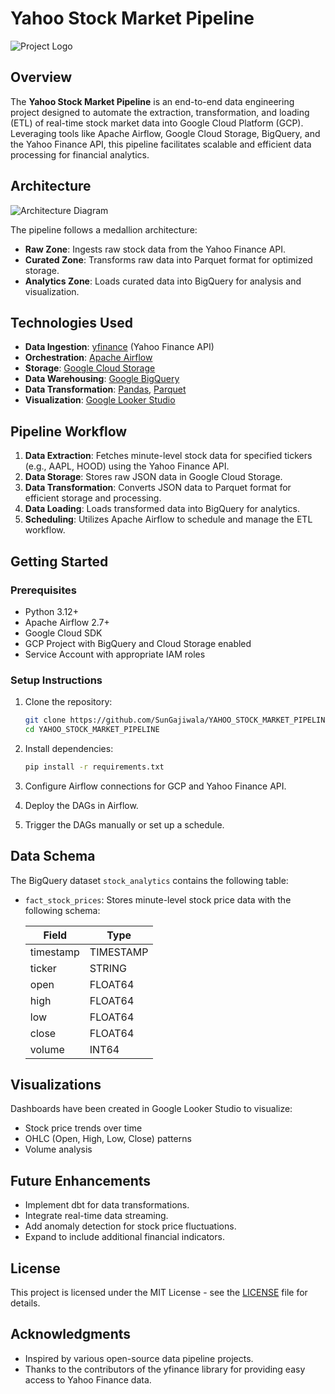 # Yahoo Stock Market Pipeline

![Project Logo](https://via.placeholder.com/150)

## Overview

The **Yahoo Stock Market Pipeline** is an end-to-end data engineering project designed to automate the extraction, transformation, and loading (ETL) of real-time stock market data into Google Cloud Platform (GCP). Leveraging tools like Apache Airflow, Google Cloud Storage, BigQuery, and the Yahoo Finance API, this pipeline facilitates scalable and efficient data processing for financial analytics.

## Architecture

![Architecture Diagram](https://via.placeholder.com/800x400)

The pipeline follows a medallion architecture:

* **Raw Zone**: Ingests raw stock data from the Yahoo Finance API.
* **Curated Zone**: Transforms raw data into Parquet format for optimized storage.
* **Analytics Zone**: Loads curated data into BigQuery for analysis and visualization.

## Technologies Used

* **Data Ingestion**: [yfinance](https://pypi.org/project/yfinance/) (Yahoo Finance API)
* **Orchestration**: [Apache Airflow](https://airflow.apache.org/)
* **Storage**: [Google Cloud Storage](https://cloud.google.com/storage)
* **Data Warehousing**: [Google BigQuery](https://cloud.google.com/bigquery)
* **Data Transformation**: [Pandas](https://pandas.pydata.org/), [Parquet](https://parquet.apache.org/)
* **Visualization**: [Google Looker Studio](https://lookerstudio.google.com/)

## Pipeline Workflow

1. **Data Extraction**: Fetches minute-level stock data for specified tickers (e.g., AAPL, HOOD) using the Yahoo Finance API.
2. **Data Storage**: Stores raw JSON data in Google Cloud Storage.
3. **Data Transformation**: Converts JSON data to Parquet format for efficient storage and processing.
4. **Data Loading**: Loads transformed data into BigQuery for analytics.
5. **Scheduling**: Utilizes Apache Airflow to schedule and manage the ETL workflow.

## Getting Started

### Prerequisites

* Python 3.12+
* Apache Airflow 2.7+
* Google Cloud SDK
* GCP Project with BigQuery and Cloud Storage enabled
* Service Account with appropriate IAM roles

### Setup Instructions

1. Clone the repository:

   ```bash
   git clone https://github.com/SunGajiwala/YAHOO_STOCK_MARKET_PIPELINE.git
   cd YAHOO_STOCK_MARKET_PIPELINE
   ```

2. Install dependencies:

   ```bash
   pip install -r requirements.txt
   ```

3. Configure Airflow connections for GCP and Yahoo Finance API.

4. Deploy the DAGs in Airflow.

5. Trigger the DAGs manually or set up a schedule.

## Data Schema

The BigQuery dataset `stock_analytics` contains the following table:

* `fact_stock_prices`: Stores minute-level stock price data with the following schema:

  | Field     | Type      |
  | --------- | --------- |
  | timestamp | TIMESTAMP |
  | ticker    | STRING    |
  | open      | FLOAT64   |
  | high      | FLOAT64   |
  | low       | FLOAT64   |
  | close     | FLOAT64   |
  | volume    | INT64     |

## Visualizations

Dashboards have been created in Google Looker Studio to visualize:

* Stock price trends over time
* OHLC (Open, High, Low, Close) patterns
* Volume analysis

## Future Enhancements

* Implement dbt for data transformations.
* Integrate real-time data streaming.
* Add anomaly detection for stock price fluctuations.
* Expand to include additional financial indicators.

## License

This project is licensed under the MIT License - see the [LICENSE](LICENSE) file for details.

## Acknowledgments

* Inspired by various open-source data pipeline projects.
* Thanks to the contributors of the yfinance library for providing easy access to Yahoo Finance data.
